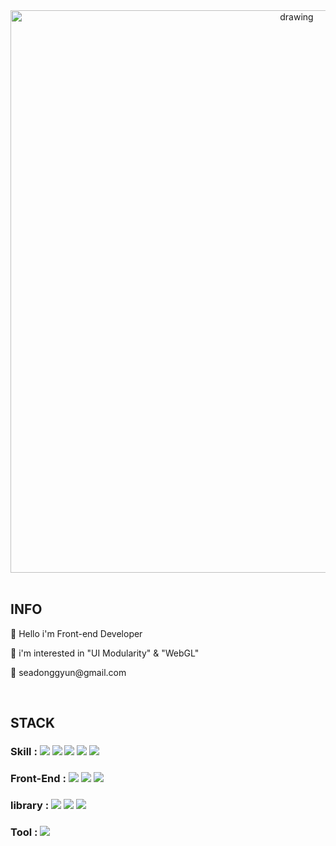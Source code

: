 <div>
  <div align="center">
  <!--     <img src="https://user-images.githubusercontent.com/84368302/188083084-332449af-5a77-4dd0-a7a2-a66e7430c8fc.gif" alt="drawing" width="300"/> -->
  <!--    <img src="https://github-production-user-asset-6210df.s3.amazonaws.com/84368302/243082457-2e53e221-ed87-4b59-8974-af2c5c0bcd90.gif" alt="drawing" width="500"/> -->
  <!--      <img src="https://github.com/seadonggyun4/seadonggyun4/assets/84368302/8884e849-a661-4df7-b1c3-327ca35377b2" alt="drawing" width="700"/>  -->
          <img src="https://github.com/seadonggyun4/seadonggyun4/assets/84368302/fcc14ae8-5071-42d0-adb0-2702e0242002" alt="drawing" width="900"/> 
  </div>
  
  <br>

  <h2> INFO </h2>
    <p> 🌱 Hello i'm Front-end Developer</p>
    <p> 🌱 i'm interested in "UI Modularity" & "WebGL"</p>
    <p> 🌱 seadonggyun@gmail.com</p>
      
  <br>
  
  <h2> STACK </h2>
  <h3>
    Skill :
      <img src="https://img.shields.io/badge/JavaScript-F7DF1E?style=flat-square&logo=JavaScript&logoColor=white" ></a>
      <img src="https://img.shields.io/badge/Css-2480E6?style=flat-square&logo=CSS3&logoColor=white" ></a>
      <img src="https://img.shields.io/badge/Html-E34F26?style=flat-square&logo=HTML5&logoColor=white" ></a>
      <img src="https://img.shields.io/badge/sass-CC6699?style=flat-square&logo=sass&logoColor=white" ></a>
      <img src="https://img.shields.io/badge/TypeScript-0769AD?style=flat-square&logo=TypeScript&logoColor=white" ></a>
  </h3>
  <h3>
    Front-End :
      <img src="https://img.shields.io/badge/Vue-4FC08D?style=flat-square&logo=Vue.js&logoColor=white" ></a>
      <img src="https://img.shields.io/badge/React-2092d8?style=flat-square&logo=React&logoColor=white" ></a>
      <img src="https://img.shields.io/badge/Next.js-121a35?style=flat-square&logo=Next.js&logoColor=white" ></a>
  </h3>
  <h3>
    library :
      <img src="https://img.shields.io/badge/Bootstrap-7952B3?style=flat-square&logo=Bootstrap&logoColor=white" ></a>
      <img src="https://img.shields.io/badge/jQuery-0769AD?style=flat-square&logo=jQuery&logoColor=white" ></a>
      <img src="https://img.shields.io/badge/Vuetify-78e6e4?style=flat-square&logo=Vuetify&logoColor=white" ></a>
  </h3>
  <h3>
    Tool :
      <img src="https://img.shields.io/badge/Storybook-FF4785?style=flat-square&logo=Storybook&logoColor=white" ></a>
  </h3>
</div>
